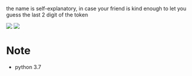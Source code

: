 the name is self-explanatory, in case your friend is kind enough to let you guess the last 2 digit of the token

![](https://media.discordapp.net/attachments/945165847285104702/961045852145721414/unknown.png)
![](https://media.discordapp.net/attachments/945165847285104702/961047280696311858/unknown.png)

# Note
- python 3.7